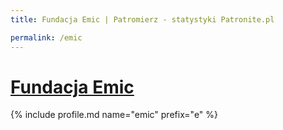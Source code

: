 ```yaml
---
title: Fundacja Emic | Patromierz - statystyki Patronite.pl

permalink: /emic
---
```


# [Fundacja Emic](https://patronite.pl/emic)

{% include profile.md name="emic" prefix="e" %}
